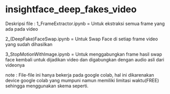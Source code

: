 # insightface_deep_fakes_video

Deskripsi file : 
1_FrameExtractor.ipynb = Untuk ekstraksi semua frame yang ada pada video  

2_(DeepFake)FaceSwap.ipynb = Untuk Swap Face di setiap frame video yang sudah dihasilkan 

3_StopMotionWithImage.ipynb = Untuk menggabungkan frame hasil swap face kembali untuk dijadikan video dan digabungkan dengan audio asli dari videonya 

note :
File-file ini hanya bekerja pada google colab, hal ini dikarenakan device google colab yang mumpuni namun memiliki limitasi waktu(FREE) sehingga menggunakan skema seperti.
